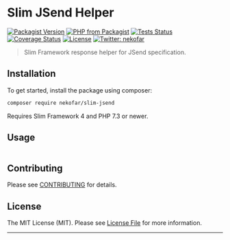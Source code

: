 # Slim JSend Helper

[![Packagist Version][icon-packagist]][link-packagist]
[![PHP from Packagist][icon-php-version]][link-packagist]
[![Tests Status][icon-workflow]][link-workflow]
[![Coverage Status][icon-coverage]][link-coverage]
[![License][icon-license]][link-license]
[![Twitter: nekofar][icon-twitter]][link-twitter]

> Slim Framework response helper for JSend specification.

## Installation

To get started, install the package using composer:

```bash
composer require nekofar/slim-jsend
```

Requires Slim Framework 4 and PHP 7.3 or newer.

## Usage

```php

```

## Contributing

Please see [CONTRIBUTING](CONTRIBUTING.md) for details.

## License

The MIT License (MIT). Please see [License File](LICENSE) for more information.

---
[icon-packagist]: https://img.shields.io/packagist/v/nekofar/slim-jsend.svg
[icon-php-version]: https://img.shields.io/packagist/php-v/nekofar/slim-jsend.svg
[icon-twitter]: https://img.shields.io/badge/follow-%40nekofar-1DA1F2?logo=twitter&style=flat
[icon-coverage]: https://codecov.io/gh/nekofar/slim-jsend/graph/badge.svg
[icon-license]: https://img.shields.io/github/license/nekofar/slim-jsend.svg
[icon-workflow]: https://img.shields.io/github/actions/workflow/status/nekofar/slim-jsend/tests.yml

[link-packagist]: https://packagist.org/packages/nekofar/slim-jsend
[link-twitter]: https://twitter.com/nekofar
[link-coverage]: https://codecov.io/gh/nekofar/slim-jsend
[link-license]: https://github.com/nekofar/slim-jsend/blob/master/LICENSE.md
[link-workflow]: https://github.com/nekofar/slim-jsend/actions/workflows/tests.yml
